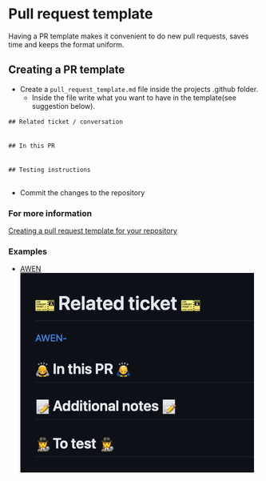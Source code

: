 # Pull request template

Having a PR template makes it convenient to do new pull requests, saves time and keeps the format uniform.

## Creating a PR template

- Create a `pull_request_template.md` file inside the projects .github folder.
  - Inside the file write what you want to have in the template(see suggestion below).
```
## Related ticket / conversation


## In this PR


## Testing instructions


```
- Commit the changes to the repository

### For more information
[Creating a pull request template for your repository](https://docs.github.com/en/communities/using-templates-to-encourage-useful-issues-and-pull-requests/creating-a-pull-request-template-for-your-repository)

### Examples
- [AWEN](https://github.com/druidfi/awen/blob/dev/.github/pull_request_template.md)
![img.png](img.png)